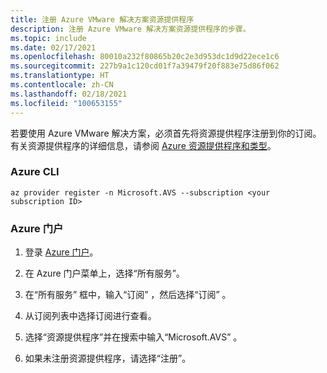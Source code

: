 ```yaml
---
title: 注册 Azure VMware 解决方案资源提供程序
description: 注册 Azure VMware 解决方案资源提供程序的步骤。
ms.topic: include
ms.date: 02/17/2021
ms.openlocfilehash: 80010a232f80865b20c2e3d953dc1d9d22ece1c6
ms.sourcegitcommit: 227b9a1c120cd01f7a39479f20f883e75d86f062
ms.translationtype: HT
ms.contentlocale: zh-CN
ms.lasthandoff: 02/18/2021
ms.locfileid: "100653155"
---
```

<!-- Used in deploy-azure-vmware-solution.md and tutorial-create-private-cloud.md -->

若要使用 Azure VMware 解决方案，必须首先将资源提供程序注册到你的订阅。 有关资源提供程序的详细信息，请参阅 [Azure 资源提供程序和类型](/azure/azure-resource-manager/management/resource-providers-and-types)。

### <a name="azure-cli"></a>Azure CLI 

```azurecli-interactive
az provider register -n Microsoft.AVS --subscription <your subscription ID>
```

### <a name="azure-portal"></a>Azure 门户
 
1. 登录 [Azure 门户](https://portal.azure.com)。

1. 在 Azure 门户菜单上，选择“所有服务”。

1. 在“所有服务”  框中，输入“订阅”  ，然后选择“订阅”  。

1. 从订阅列表中选择订阅进行查看。

1. 选择“资源提供程序”并在搜索中输入“Microsoft.AVS” 。 
 
1. 如果未注册资源提供程序，请选择“注册”。
